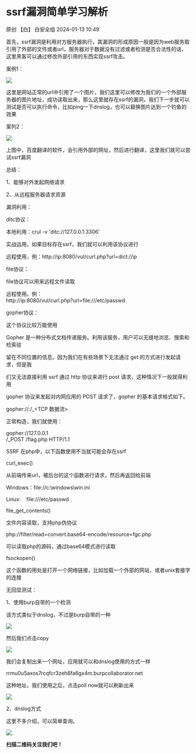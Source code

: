 #  ssrf漏洞简单学习解析   
原创 【白】  白安全组   2024-01-13 10:49  
  
首先，ssrf漏洞是利用对方服务器执行，其漏洞的形成原因一般是因为web服务取引用了外部的文件或者url，服务器对于数据没有过滤或者检测是否合法性的话，这里黑客可以通过修改外部引用的东西实现ssrf攻击。  
  
案例1：  
  
![](https://mmbiz.qpic.cn/mmbiz_png/1AUjJ6HpTUbpS49wo0M27wOFtib16SwHib5EFqeiaaJiaf7HhdKO6wxichO5M4Gdy2XZmYKbj9mZFiby8XibkwlIoHHjA/640?wx_fmt=png&from=appmsg "")  
  
这里是网站正常的url中引用了一个图片，我们这里可以修改为我们的一个外部服务器的图片地址，成功读取出来，那么这里就存在ssrf的漏洞，我们下一步就可以测试是否可以执行命令，比如ping一下dnslog，也可以替换图片达到一个钓鱼的效果  
  
  
案列2：  
  
![](https://mmbiz.qpic.cn/mmbiz_png/1AUjJ6HpTUbpS49wo0M27wOFtib16SwHibRWHUzXpj9bJqNZibJmnb3Gp8obiaoyf03a3qRTAZBrx6AAJTqFTAEXVw/640?wx_fmt=png&from=appmsg "")  
  
上图中，百度翻译的软件，会引用外部的网址，然后进行翻译，这里我们就可以尝试ssrf漏洞  
  
  
总结：  
  
1、能够对外发起网络请求  
  
2、从远程服务器请求资源  
  
  
漏洞利用：  
  
ditc协议：  
  
本地利用：crul -v 'ditc://127.0.0.1:3306'  
  
实战运用，如果目标存在ssrf，我们就可以利用该协议进行  
  
远程使用，例：http://ip:8080/vul/curl.php?url=dict://ip  
  
  
file协议：  
  
file协议可以用来远程文件读取  
  
远程使用。例：   
http://ip:8080/vul/curl.php?url=file:///etc/passwd  
  
  
gopher协议：  
  
这个协议比较万能使用  
  
Gopher 是一种分布式文档传递服务。利用该服务，用户可以无缝地浏览、搜索和检索驻  
  
留在不同位置的信息。因为我们在有些场景下无法通过 get 的方式进行发起请求，但是我  
  
们又无法直接利用 ssrf 通过 http 协议来进行 post 请求，这种情况下一般就得利用  
  
gopher 协议来发起对内网应用的 POST 请求了，gopher 的基本请求格式如下。  
  
  
gopher://<host>:<port>/<gopher-path>_<TCP 数据流>  
  
正常构造，我们就使用：  
  
gopher://127.0.0.1  
/_POST /flag.php HTTP/1.1  
  
  
SSRF 在php中，以下函数使用不当就可能会存在ssrf  
  
curl_exec()  
  
从前端传来url，被后台的这个函数进行请求，然后再返回给前端  
  
Windows：file://c:\windows\win.ini  
  
Linux:    file:///etc/passwd  
  
  
file_get_contents()  
  
文件内容读取，支持php伪协议  
  
php://filter/read=convert.base64-encode/resource=fgc.php  
  
可以读取php的源码，通过base64模式进行读取  
  
  
fsockopen()  
  
这个函数的用处是打开一个网络链接，比如加载一个外部的网站，或者unix套接字的连接  
  
  
  
无回显测试：  
  
1、使用burp自带的一个检测  
  
该方式类似于dnslog，不过是burp自带的一种  
  
![](https://mmbiz.qpic.cn/mmbiz_png/1AUjJ6HpTUbpS49wo0M27wOFtib16SwHibYmOiboia0Iiclu9x3jfiaibJtuWwTxHULc0obCNHdSnnybCY9NcTyUk3y0g/640?wx_fmt=png&from=appmsg "")  
  
然后我们点击copy  
  
![](https://mmbiz.qpic.cn/mmbiz_png/1AUjJ6HpTUbpS49wo0M27wOFtib16SwHibKySUaic5SJoHb3Dun9u8EIONM51u70CeS3TdlDUzKGmicLUiaafbtkRlA/640?wx_fmt=png&from=appmsg "")  
  
我们会复制出来一个网址，应用就可以和dnslog使用的方式一样  
  
rrmu0u5axos7rcqfcr3zeh6fa6gx4m.burpcollaborator.net  
  
这种地址，我们使用之后，点击poll now就可以刷新出来  
  
![](https://mmbiz.qpic.cn/mmbiz_png/1AUjJ6HpTUbpS49wo0M27wOFtib16SwHibX0eVgN2fibnYO6OdR508lXIrg9z1DyypqIvlN2BA49Cnicic9oZYSJ6CA/640?wx_fmt=png&from=appmsg "")  
  
  
2、dnslog方式  
  
这里不多介绍，可以简单查询。  
  
  
  
![](https://mmbiz.qpic.cn/mmbiz_png/1AUjJ6HpTUZRz6ce7VYbFId6pibTLvH8a0T02O3BuGXiaZjHsN8zyMU1N7XxqzBpm9aZowpA64gluiao6ubSbkfsg/640?wx_fmt=jpeg "")  
  
  
  
  
**扫描二维码关注我们吧！**  
  
  
  
  
  

